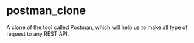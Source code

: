 # postman_clone
A clone of the tool called Postman, which will help us to make all type of request to any REST API.
